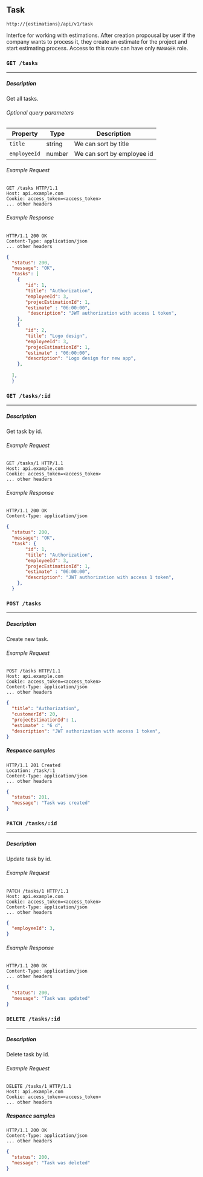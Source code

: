 ## Task

```plaintext
http://{estimations}/api/v1/task
```

Interfce for working with estimations. After creation propousal by user if the company wants to process it, they create an estimate for the project and start estimating process. Access to this route can have only `MANAGER` role. 
 
### `GET /tasks`
------------------------------------------------------------------

##### Description

Get all tasks.

###### Optional query parameters

| Property    | Type   | Description                   |
|-------------|--------|-------------------------------|
| `title`     | string | We can sort by title          |
| `employeeId` | number | We can sort by employee id   | 


###### Example Request

```http
GET /tasks HTTP/1.1
Host: api.example.com
Cookie: access_token=<access_token>
... other headers
```

###### Example Response

```http
HTTP/1.1 200 OK
Content-Type: application/json
... other headers
```
```json
{
  "status": 200,
  "message": "OK",
  "tasks": [
    {
       "id": 1,
       "title": "Authorization",
       "employeeId": 3,
       "projecEstimationId": 1,
       "estimate" : "06:00:00",
        "description": "JWT authorization with access 1 token",
    },
    {
       "id": 2,
       "title": "Logo design",
       "employeeId": 3,
       "projecEstimationId": 1,
       "estimate" : "06:00:00",
       "description": "Logo design for new app",
    },
  
  ],
  }
```

### `GET /tasks/:id`
------------------------------------------------------------------

##### Description

Get task by id.

###### Example Request

```http
GET /tasks/1 HTTP/1.1
Host: api.example.com
Cookie: access_token=<access_token>
... other headers
```

###### Example Response

```http
HTTP/1.1 200 OK
Content-Type: application/json
```
```json
{
  "status": 200,
  "message": "OK",
  "task": {
       "id": 1,
       "title": "Authorization",
       "employeeId": 3,
       "projecEstimationId": 1,
       "estimate" : "06:00:00",
       "description": "JWT authorization with access 1 token",
    },
  }
```

### `POST /tasks`
------------------------------------------------------------------

##### Description

Create new task.

###### Example Request

```http
POST /tasks HTTP/1.1
Host: api.example.com
Cookie: access_token=<access_token>
Content-Type: application/json
... other headers

```
```json
{
  "title": "Authorization",
  "customerId": 20,
  "projecEstimationId": 1,
  "estimate" : "6 d",
  "description": "JWT authorization with access 1 token",
}
```
##### Responce samples

```http
HTTP/1.1 201 Created
Location: /task/:1
Content-Type: application/json
... other headers
```
```json
{
  "status": 201,
  "message": "Task was created"
}
```

### `PATCH /tasks/:id`
------------------------------------------------------------------

##### Description

Update task by id.

###### Example Request

```http
PATCH /tasks/1 HTTP/1.1
Host: api.example.com
Cookie: access_token=<access_token>
Content-Type: application/json
... other headers
```
```json
{
  "employeeId": 3,
}
```

###### Example Response

```http
HTTP/1.1 200 OK
Content-Type: application/json
... other headers
```
```json
{
  "status": 200,
  "message": "Task was updated"
}
```


### `DELETE /tasks/:id`
------------------------------------------------------------------

##### Description

Delete task by id.

###### Example Request

```http
DELETE /tasks/1 HTTP/1.1
Host: api.example.com
Cookie: access_token=<access_token>
... other headers
```

##### Responce samples

```http
HTTP/1.1 200 OK
Content-Type: application/json
... other headers
```
```json
{
  "status": 200,
  "message": "Task was deleted"
}
```

